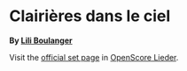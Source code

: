 
# Clairières dans le ciel

__By [Lili Boulanger](..)__

Visit the [official set page] in [OpenScore Lieder].

[official set page]: https://musescore.com/openscore-lieder-corpus/sets/5100931
[OpenScore Lieder]: https://musescore.com/openscore-lieder-corpus

